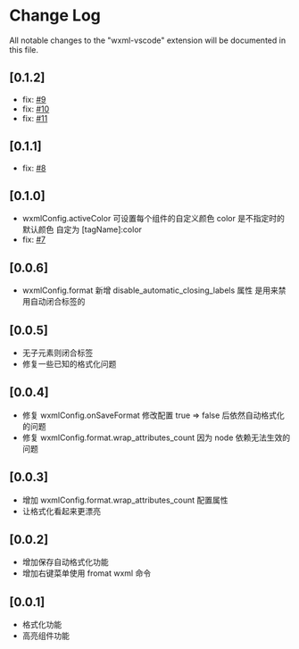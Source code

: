 # Change Log

All notable changes to the "wxml-vscode" extension will be documented in this file.

## [0.1.2]

- fix: [#9](https://github.com/cnyballk/wxml-vscode/issues/9)
- fix: [#10](https://github.com/cnyballk/wxml-vscode/issues/10)
- fix: [#11](https://github.com/cnyballk/wxml-vscode/issues/11)

## [0.1.1]

- fix: [#8](https://github.com/cnyballk/wxml-vscode/issues/7)

## [0.1.0]

- wxmlConfig.activeColor 可设置每个组件的自定义颜色
  color 是不指定时的默认颜色
  自定为 [tagName]:color
- fix: [#7](https://github.com/cnyballk/wxml-vscode/issues/7)

## [0.0.6]

- wxmlConfig.format 新增 disable_automatic_closing_labels 属性
  是用来禁用自动闭合标签的

## [0.0.5]

- 无子元素则闭合标签
- 修复一些已知的格式化问题

## [0.0.4]

- 修复 wxmlConfig.onSaveFormat 修改配置 true => false 后依然自动格式化的问题
- 修复 wxmlConfig.format.wrap_attributes_count 因为 node 依赖无法生效的问题

## [0.0.3]

- 增加 wxmlConfig.format.wrap_attributes_count 配置属性
- 让格式化看起来更漂亮

## [0.0.2]

- 增加保存自动格式化功能
- 增加右键菜单使用 fromat wxml 命令

## [0.0.1]

- 格式化功能
- 高亮组件功能
